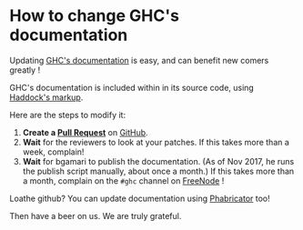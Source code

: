 # How to change GHC's documentation


Updating [GHC's documentation](https://downloads.haskell.org/~ghc/latest/docs/html/libraries/) is easy, and can benefit new comers greatly !


GHC's documentation is included within in its source code, using [Haddock's markup](http://haskell-haddock.readthedocs.io/en/latest/markup.html).


Here are the steps to modify it:

1. **Create a [Pull Request](https://github.com/ghc/ghc/pulls?utf8=%E2%9C%93&q=is%3Apr)** on [GitHub](https://github.com/ghc/ghc/). 
1. **Wait** for the reviewers to look at your patches. If this takes more than a week, complain! 
1. **Wait** for bgamari to publish the documentation. (As of Nov 2017, he runs the publish script manually, about once a month.)  If this takes more than a month, complain on the `#ghc` channel on [FreeNode](http://freenode.net/) !  


Loathe github? You can update documentation using [Phabricator](phabricator) too!


Then have a beer on us.  We are truly grateful.
